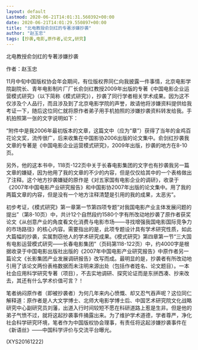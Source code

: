```yaml
---
layout: default
Lastmod: 2020-06-21T14:01:31.560392+00:00
date: 2020-06-21T14:01:29.550897+00:00
title: "北电教授俞剑红的专著涉嫌抄袭"
author: "赵玉忠"
tags: [抄袭,电影,原作者,论文,研究]
---
```


北电教授俞剑红的专著涉嫌抄袭

作者：赵玉忠

11月中旬中国版权协会年会期间，有位版权界同仁向我披露一件事情，北京电影学院副院长、青年电影制片厂厂长俞剑红教授2009年出版的专著《中国电影企业运营模式研究》（以下简称《模式研究》），抄袭了同行学者相关学术成果。因为这不仅涉及个人品行，而且涉及到了北京电影学院的声誉，故请他将涉嫌资料提供给我考证一下，随后这位同仁就将原作者弟子用手机拍照的涉嫌抄袭资料转发给我。手机拍照第一张的文字说明如下：

“附件中是我2006年最初版本的文章，这篇文中（应为“章”）获得了当年的金鸡百花论文奖，流传很广，后来收集在中国影协2006出版的论文集中。俞剑红抄袭我文章的专著是《中国电影企业运营模式研究》，2009年出版，抄袭的地方在8-10页。

另外，他的这本书中，118页-122页中关于长春电影集团的文字也有抄袭我另一篇文章的嫌疑，因为他用了我的文章的不少的内容，但是仅仅给其中的一个表格做出了注释。这个地方抄袭嫌疑的原作是《对五家国有电影企业的调研》，收录于《2007年中国电影产业研究报告》和中国影协2007年出版的论文集中。用了我的两篇文章的内容，但是没有一个地方注释清楚是引用的我的成果，太恶劣”。

初步考证，《模式研究》第一章第一节第四项专题“对我国电影产业主体发展问题的提出”（第8-10页）中，共计12个自然段约1580个字有所改动地抄袭了原作者获奖论文《从创意产业的角度看文化消费与电影市场——寻找增强我国电影国际竞争力的市场路径》的核心内容。需要指出的是，此项专题设计具有学术研究性质，如此大篇幅的抄袭，实属剽窃他人的学术研究成果。《模式研究》第四章第一节“三大国有电影运营模式研究——长春电影集团”（页码第118-122页）中，约4000字是根据收录于中国电影出版社出版的《2007年中国电影产业研究报告》中原作者另一篇论文《长影集团产业发展调研报告》改写而成。最明显的是，抄袭者有所改动地引用了该论文两份表格数据而未注明来源出处（包括作者姓名、论文题目）。一本社会应用科学研究专著（项目），不去实地调研、探究论证而是东拼西凑、抄来改去，其还有什么学术价值可言？！

笔者纳闷原作者（即被抄袭者）为何几年来内心愤慨、却又忍气吞声呢？这位同仁解释道：原作者是人大文学博士、北师大电影学博士后、中国艺术研究院文化战略研究中心副研究员刘藩，出道入行时间较短不愿在科研道路上惹是生非。但是他的弟子气愤不过，就将这起抄袭事件捅露出来。为了维护学术道德，学者尊严，净化社会科学研究环境，笔者作为中国版权协会理事，有责任将这起涉嫌抄袭事件在《新语丝》——中国科学评价与交流平台曝光。

(XYS20161222)

